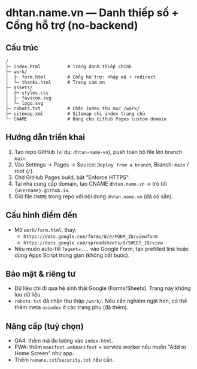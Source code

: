 # dhtan.name.vn — Danh thiếp số + Cổng hỗ trợ (no-backend)

## Cấu trúc
```
/
├─ index.html          # Trang danh thiếp chính
├─ work/
│  ├─ form.html        # Cổng hỗ trợ: nhập mã + redirect
│  └─ thanks.html      # Trang cảm ơn
├─ assets/
│  ├─ styles.css
│  ├─ favicon.svg
│  └─ logo.svg
├─ robots.txt          # Chặn index thư mục /work/
├─ sitemap.xml         # Sitemap chỉ index trang chủ
└─ CNAME               # Dùng cho GitHub Pages custom domain
```

## Hướng dẫn triển khai
1. Tạo repo GitHub (ví dụ: `dhtan-name-vn`), push toàn bộ file lên branch `main`.
2. Vào Settings → Pages → Source: `Deploy from a branch`, Branch: `main` / root (`/`).
3. Chờ GitHub Pages build, bật "Enforce HTTPS".
4. Tại nhà cung cấp domain, tạo CNAME `dhtan.name.vn` → trỏ tới `{username}.github.io`.
5. Giữ file `CNAME` trong repo với nội dung `dhtan.name.vn` (đã có sẵn).

## Cấu hình điểm đến
- Mở `work/form.html`, thay:
  - `https://docs.google.com/forms/d/e/FORM_ID/viewform`
  - `https://docs.google.com/spreadsheets/d/SHEET_ID/view`
- Nếu muốn auto-fill `?agent=...` vào Google Form, tạo prefilled link hoặc dùng Apps Script trung gian (không bắt buộc).

## Bảo mật & riêng tư
- Dữ liệu chỉ đi qua hệ sinh thái Google (Forms/Sheets). Trang này không lưu dữ liệu.
- `robots.txt` đã chặn thu thập `/work/`. Nếu cần nghiêm ngặt hơn, có thể thêm meta `noindex` ở các trang phụ (đã thêm).

## Nâng cấp (tuỳ chọn)
- GA4: thêm mã đo lường vào `index.html`.
- PWA: thêm `manifest.webmanifest` + service worker nếu muốn "Add to Home Screen" như app.
- Thêm `humans.txt`/`security.txt` nếu cần.
